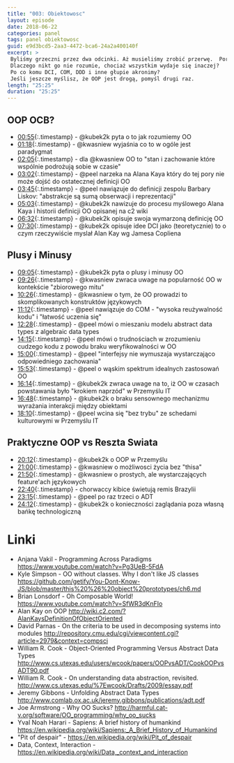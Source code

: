 ```yaml
---
title: "003: Obiektowosc"
layout: episode
date: 2018-06-22
categories: panel
tags: panel obiektowosc
guid: e9d3bcd5-2aa3-4472-bca6-24a2a400140f
excerpt: >
 Byliśmy grzeczni przez dwa odcinki. Aż musieliśmy zrobić przerwę.  Pora szczerze pogadać o programowaniu obiektowym. 
 Dlaczego nikt go nie rozumie, chociaż wszystkim wydaje się inaczej? 
 Po co komu DCI, COM, DDD i inne głupie akronimy?
 Jeśli jeszcze myślisz, że OOP jest drogą, pomyśl drugi raz.
length: "25:25"
duration: "25:25"
---
```


## OOP OCB?

* [00:55](){:.timestamp} -  @kubek2k pyta o to jak rozumiemy OO 
* [01:18](){:.timestamp} -  @kwasniew wyjaśnia co to w ogóle jest paradygmat
* [02:05](){:.timestamp} -  dla @kwasniew OO to "stan i zachowanie które wspólnie podrożują sobie w czasie"
* [03:02](){:.timestamp} -  @peel narzeka na Alana Kaya który do tej pory nie może dojść do ostatecznej definicji OO
* [03:45](){:.timestamp} -  @peel nawiązuje do definicji zespolu Barbary Liskov: "abstrakcje są sumą obserwacji i reprezentacji"
* [05:03](){:.timestamp} -  @kubek2k nawizuje do procesu myślowego Alana Kaya i historii definicji OO opisanej na c2 wiki
* [06:32](){:.timestamp} -  @kubek2k opisuje swoja wymarzoną definicję OO
* [07:30](){:.timestamp} -  @kubek2k opisuje idee DCI jako (teoretycznie) to o czym rzeczywiście myslał Alan Kay wg Jamesa Copliena

## Plusy i Minusy

* [09:05](){:.timestamp} -  @kubek2k pyta o plusy i minusy OO
* [09:26](){:.timestamp} -  @kwasniew zwraca uwage na popularność OO w kontekście "zbiorowego mitu"
* [10:26](){:.timestamp} -  @kwasniew o tym, że OO prowadzi to skomplikowanych konstruktów językowych
* [11:12](){:.timestamp} -  @peel nawiązuje do COM - "wysoka reużywalność kodu" i "łatwość uczenia się"
* [12:28](){:.timestamp} -  @peel mówi o mieszaniu modelu abstract data types z algebraic data types
* [14:15](){:.timestamp} -  @peel mówi o trudnościach w zrozumieniu cudzego kodu z powodu braku weryfikowalności w OO
* [15:00](){:.timestamp} -  @peel "interfejsy nie wymuszaja wystarczająco odpowiedniego zachowania"
* [15:53](){:.timestamp} -  @peel o wąskim spektrum idealnych zastosowań OO
* [16:14](){:.timestamp} -  @kubek2k zwraca uwage na to, iż OO w czasach powstawania było "krokiem naprzód" w Przemyślu IT
* [16:48](){:.timestamp} -  @kubek2k o braku sensownego mechanizmu wyrażania interakcji między obiektami
* [18:10](){:.timestamp} -  @peel wcina się "bez trybu" ze schedami kulturowymi w Przemyślu IT

## Praktyczne OOP vs Reszta Swiata

* [20:12](){:.timestamp} -  @kubek2k o OOP w Przemyślu
* [21:00](){:.timestamp} -  @kwasniew o możliwosci życia bez "thisa"
* [21:50](){:.timestamp} -  @kwasniew o prostych, ale wystarczających feature'ach językowych 
* [22:40](){:.timestamp} -  chorwaccy kibice świetują remis Brazylii 
* [23:15](){:.timestamp} -  @peel po raz trzeci o ADT 
* [24:12](){:.timestamp} -  @kubek2k o konieczności zaglądania poza własną bańkę technologiczną

# Linki

* Anjana Vakil - Programming Across Paradigms <https://www.youtube.com/watch?v=Pg3UeB-5FdA>
* Kyle Simpson - OO without classes. Why I don't like JS classes <https://github.com/getify/You-Dont-Know-JS/blob/master/this%20%26%20object%20prototypes/ch6.md>
* Brian Lonsdorf - Oh Composable World! <https://www.youtube.com/watch?v=SfWR3dKnFIo>
* Alan Kay on OOP <http://wiki.c2.com/?AlanKaysDefinitionOfObjectOriented>
* David Parnas - On the criteria to be used in decomposing systems into modules <http://repository.cmu.edu/cgi/viewcontent.cgi?article=2979&context=compsci>
* William R. Cook - Object-Oriented Programming Versus Abstract Data Types <http://www.cs.utexas.edu/users/wcook/papers/OOPvsADT/CookOOPvsADT90.pdf>
* William R. Cook - On understanding data abstraction, revisited. <http://www.cs.utexas.edu/%7Ewcook/Drafts/2009/essay.pdf>
* Jeremy Gibbons - Unfolding Abstract Data Types <http://www.comlab.ox.ac.uk/jeremy.gibbons/publications/adt.pdf>
* Joe Armstrong - Why OO Sucks? <http://harmful.cat-v.org/software/OO_programming/why_oo_sucks>
* Yval Noah Harari - Sapiens: A brief history of humankind <https://en.wikipedia.org/wiki/Sapiens:_A_Brief_History_of_Humankind>
* "Pit of despair" - <https://en.wikipedia.org/wiki/Pit_of_despair>
* Data, Context, Interaction - <https://en.wikipedia.org/wiki/Data,_context_and_interaction>
